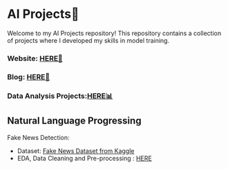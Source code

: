 # AI Projects🤖
Welcome to my AI Projects repository! 
This repository contains a collection of projects where I developed my skills in model training.

### Website: [HERE🥳](http://www.yannes8.wordpress.com)
### Blog: [HERE📝](https://yannes8.wordpress.com/blog-2)
### Data Analysis Projects:[HERE📊](https://github.com/yanneskly/Data-Analysis-Projects)

## Natural Language Progressing
Fake News Detection:
- Dataset: [Fake News Dataset from Kaggle](https://www.kaggle.com/datasets/mohamadalhasan/a-fake-news-dataset-around-the-syrian-war/data)
- EDA, Data Cleaning and Pre-processing : [HERE](https://github.com/yanneskly/AI-Projects/blob/88110bde5834331b5d87bc8048f3005890f4aceb/FakeNewsDetection_EDA%26Cleaning.ipynb)
